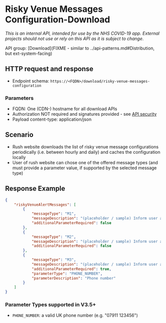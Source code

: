 # Risky Venue Messages Configuration-Download

_This is an internal API, intended for use by the NHS COVID-19 app. External projects should not use or rely on this API as it is subject to change_.

API group: [Download](FIXME - similar to ../api-patterns.md#Distribution, but ext-system-facing)

## HTTP request and response

- Endpoint schema: ```https://<FQDN>/download/risky-venue-messages-configuration```

### Parameters

- FQDN: One (CDN-) hostname for all download APIs
- Authorization NOT required and signatures provided - see [API security](./security.md)
- Payload content-type: application/json

## Scenario

- Rush website downloads the list of risky venue message configurations periodically (i.e. between hourly and daily) and caches the configuration locally
- User of rush website can chose one of the offered message types (and must provide a parameter value, if supported by the selected message type)

## Response Example

```json
{
    "riskyVenueAlertMessages": [
        {
            "messageType": "M1",
            "messageDescription": "(placeholder / sample) Inform user about check-in at a risky venue.",
            "additionalParameterRequired": false
        },
        {
            "messageType": "M2",
            "messageDescription": "(placeholder / sample) Inform user about check-in at a risky venue and instruct him/her to self-isolate.",
            "additionalParameterRequired": false
        },
        {
            "messageType": "M3",
            "messageDescription": "(placeholder / sample) Inform user about check-in at a risky venue and instruct him/her to call the provided phone number",
            "additionalParameterRequired": true,
            "parameterType": "PHONE_NUMBER",
            "parameterDescription": "Phone number"
        }
    ]
}
```

### Parameter Types supported in V3.5+

- `PHONE_NUMBER`: a valid UK phone number (e.g. "07911 123456")
